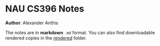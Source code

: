 # NAU CS396 Notes

**Author**: Alexander Anthis

The notes are in **markdown** `.md` format. You can also find downloadable rendered copies in the [rendered](https://github.com/NotYourAlejandro/nau-cs396-notes/tree/main/rendered) folder.

